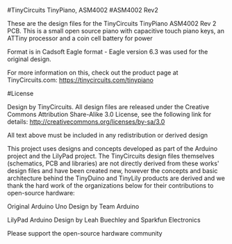 #TinyCircuits TinyPiano, ASM4002
#ASM4002 Rev2

These are the design files for the TinyCircuits TinyPiano ASM4002 Rev 2 PCB. This is a small open source piano with capacitive touch piano keys, an ATTiny processor and a coin cell battery for power

Format is in Cadsoft Eagle format - Eagle version 6.3 was used for the original design.

For more information on this, check out the product page at TinyCircuits.com: https://tinycircuits.com/tinypiano

#License

Design by TinyCircuits.
All design files are released under the Creative Commons Attribution Share-Alike 3.0 License, see the following link for details: http://creativecommons.org/licenses/by-sa/3.0

All text above must be included in any redistribution or derived design

This project uses designs and concepts developed as part of the Arduino project and the LilyPad project.  The TinyCircuits design files themselves (schematics, PCB and libraries) are not directly derived from these works' design files and have been created new, however the concepts and basic architecture behind the TinyDuino and TinyLily products are derived and we thank the hard work of the organizations below for their contributions to open-source hardware:
  
Original Arduino Uno Design by Team Arduino

LilyPad Arduino Design by Leah Buechley and Sparkfun Electronics

Please support the open-source hardware community 

